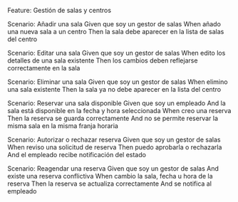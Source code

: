 Feature: Gestión de salas y centros

Scenario: Añadir una sala
  Given que soy un gestor de salas
  When añado una nueva sala a un centro
  Then la sala debe aparecer en la lista de salas del centro

Scenario: Editar una sala
  Given que soy un gestor de salas
  When edito los detalles de una sala existente
  Then los cambios deben reflejarse correctamente en la sala

Scenario: Eliminar una sala
  Given que soy un gestor de salas
  When elimino una sala existente
  Then la sala ya no debe aparecer en la lista del centro

Scenario: Reservar una sala disponible
  Given que soy un empleado
  And la sala está disponible en la fecha y hora seleccionada
  When creo una reserva
  Then la reserva se guarda correctamente
  And no se permite reservar la misma sala en la misma franja horaria

Scenario: Autorizar o rechazar reserva
  Given que soy un gestor de salas
  When reviso una solicitud de reserva
  Then puedo aprobarla o rechazarla
  And el empleado recibe notificación del estado

Scenario: Reagendar una reserva
  Given que soy un gestor de salas
  And existe una reserva conflictiva
  When cambio la sala, fecha u hora de la reserva
  Then la reserva se actualiza correctamente
  And se notifica al empleado
